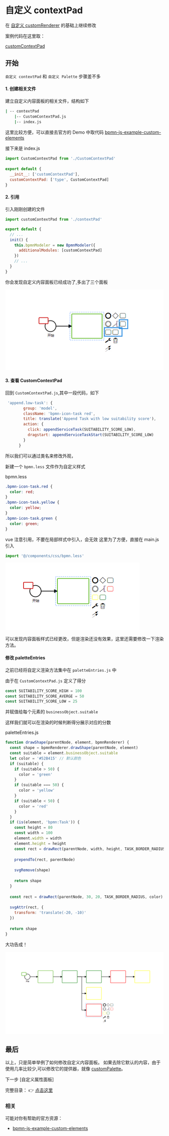 # 自定义 contextPad

在 [自定义 customRenderer](./customRenderer.md) 的基础上继续修改

案例代码在这里取：

[customContextPad](https://github.com/PL-FE/bpmn-doc/tree/customContextPad)

## 开始

`自定义 contextPad` 和 `自定义 Palette` 步骤差不多

#### 1. 创建相关文件

建立自定义内容面板的相关文件，结构如下

```cmd
| -- contextPad
    |-- CustomContextPad.js
    |-- index.js
```

这里比较方便，可以直接去官方的 Demo 中取代码
[bpmn-js-example-custom-elements](https://github.com/bpmn-io/bpmn-js-example-custom-elements/blob/master/app/custom/CustomContextPad.js)

接下来是 index.js

```js
import CustomContextPad from './CustomContextPad'

export default {
  __init__: ['customContextPad'],
  customContextPad: ['type', CustomContextPad]
}
```

#### 2. 引用

引入刚刚创建的文件

```js
import customContextPad from './contextPad'
```

```js
export default {
  // ...
  init() {
    this.bpmnModeler = new BpmnModeler({
      additionalModules: [customContextPad]
    })
    // ...
  }
}
```

你会发现自定义内容面板已经成功了,多出了三个面板

![contentPad_init](./img/contentPad_init.png)

#### 3. 查看 CustomContextPad

回到 `CustomContextPad.js`,其中一段代码，如下

```js
 'append.low-task': {
        group: 'model',
        className: 'bpmn-icon-task red',
        title: translate('Append Task with low suitability score'),
        action: {
          click: appendServiceTask(SUITABILITY_SCORE_LOW),
          dragstart: appendServiceTaskStart(SUITABILITY_SCORE_LOW)
        }
      }
```

所以我们可以通过类名来修改外观，

新建一个 `bpmn.less` 文件作为自定义样式

bpmn.less

```css
.bpmn-icon-task.red {
  color: red;
}
.bpmn-icon-task.yellow {
  color: yellow;
}
.bpmn-icon-task.green {
  color: green;
}
```

vue 注意引用，不要在局部样式中引入，会无效
这里为了方便，直接在 main.js 引入

```js
import '@/components/css/bpmn.less'
```

![customRenderer_initColor](./img/customRenderer_initColor.png)

可以发现内容面板样式已经更改，但是渲染还没有效果，这里还需要修改一下渲染方法。

#### 修改 paletteEntries

之前已经将自定义渲染方法集中在 `paletteEntries.js` 中

由于在 `CustomContextPad.js` 定义了得分

```js
const SUITABILITY_SCORE_HIGH = 100
const SUITABILITY_SCORE_AVERGE = 50
const SUITABILITY_SCORE_LOW = 25
```

并赋值给每个元素的 `businessObject.suitable`

这样我们就可以在渲染的时候判断得分展示对应的分数

paletteEntries.js

```js
function drawShape(parentNode, element, bpmnRenderer) {
  const shape = bpmnRenderer.drawShape(parentNode, element)
  const suitable = element.businessObject.suitable
  let color = '#52B415' // 默认颜色
  if (suitable) {
    if (suitable > 50) {
      color = 'green'
    }
    if (suitable === 50) {
      color = 'yellow'
    }
    if (suitable < 50) {
      color = 'red'
    }
  }
  if (is(element, 'bpmn:Task')) {
    const height = 80
    const width = 100
    element.width = width
    element.height = height
    const rect = drawRect(parentNode, width, height, TASK_BORDER_RADIUS, color)

    prependTo(rect, parentNode)

    svgRemove(shape)

    return shape
  }

  const rect = drawRect(parentNode, 30, 20, TASK_BORDER_RADIUS, color)

  svgAttr(rect, {
    transform: 'translate(-20, -10)'
  })

  return shape
}
```

大功告成！

![contentPad_ok](./img/contentPad_ok.png)

## 最后

以上，只是简单举例了如何修改自定义内容面板。
如果去除它默认的内容，由于使用几率比较少,可以修改它的提供器，就像 [customPalette](./customPalette.md)。

下一步 [自定义属性面板]

完整目录： 👉 [点击这里](../README.md)

### 相关

可能对你有帮助的官方资源：

- [bpmn-js-example-custom-elements ](https://github.com/bpmn-io/bpmn-js-example-custom-elements)
